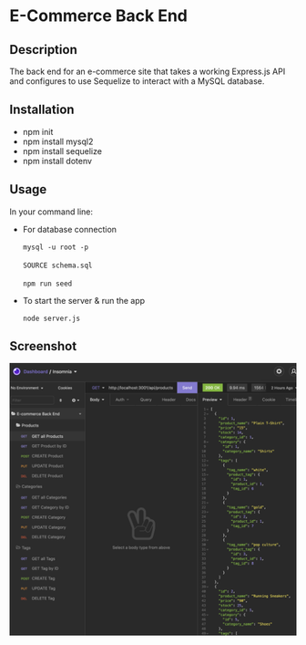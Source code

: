 # E-Commerce Back End

## Description
The back end for an e-commerce site that takes a working Express.js API and configures to use Sequelize to interact with a MySQL database.

## Installation
- npm init
- npm install mysql2
- npm install sequelize
- npm install dotenv

## Usage
In your command line:
- For database connection 
    ```
    mysql -u root -p

    SOURCE schema.sql

    npm run seed

- To start the server & run the app
    ```
    node server.js

## Screenshot
![Screenshot](assets/screenshot.png)

